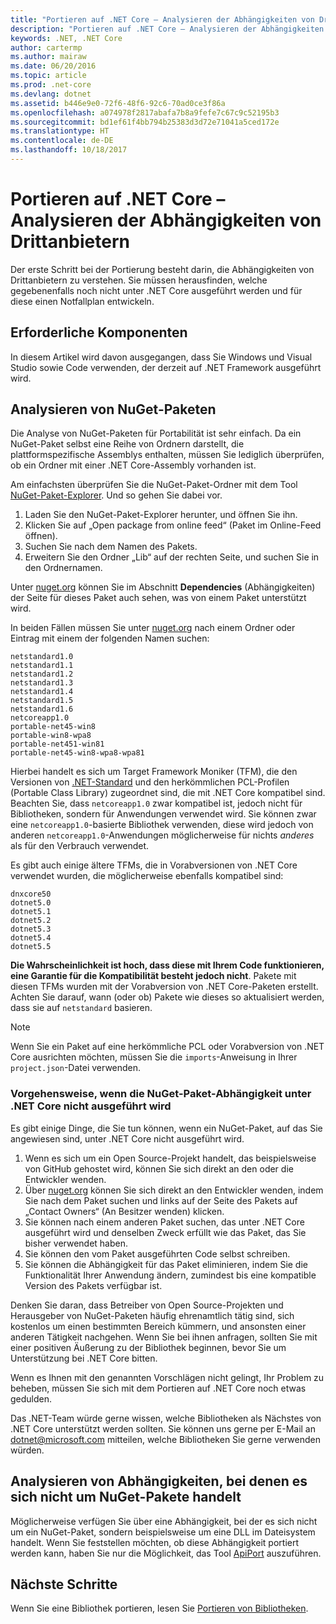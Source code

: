 ```yaml
---
title: "Portieren auf .NET Core – Analysieren der Abhängigkeiten von Drittanbietern"
description: "Portieren auf .NET Core – Analysieren der Abhängigkeiten von Drittanbietern"
keywords: .NET, .NET Core
author: cartermp
ms.author: mairaw
ms.date: 06/20/2016
ms.topic: article
ms.prod: .net-core
ms.devlang: dotnet
ms.assetid: b446e9e0-72f6-48f6-92c6-70ad0ce3f86a
ms.openlocfilehash: a074978f2817abafa7b8a9fefe7c67c9c52195b3
ms.sourcegitcommit: bd1ef61f4bb794b25383d3d72e71041a5ced172e
ms.translationtype: HT
ms.contentlocale: de-DE
ms.lasthandoff: 10/18/2017
---
```

# <a name="porting-to-net-core---analyzing-your-third-party-party-dependencies"></a>Portieren auf .NET Core – Analysieren der Abhängigkeiten von Drittanbietern

Der erste Schritt bei der Portierung besteht darin, die Abhängigkeiten von Drittanbietern zu verstehen.  Sie müssen herausfinden, welche gegebenenfalls noch nicht unter .NET Core ausgeführt werden und für diese einen Notfallplan entwickeln.

## <a name="prerequisites"></a>Erforderliche Komponenten

In diesem Artikel wird davon ausgegangen, dass Sie Windows und Visual Studio sowie Code verwenden, der derzeit auf .NET Framework ausgeführt wird.

## <a name="analyzing-nuget-packages"></a>Analysieren von NuGet-Paketen

Die Analyse von NuGet-Paketen für Portabilität ist sehr einfach.  Da ein NuGet-Paket selbst eine Reihe von Ordnern darstellt, die plattformspezifische Assemblys enthalten, müssen Sie lediglich überprüfen, ob ein Ordner mit einer .NET Core-Assembly vorhanden ist.

Am einfachsten überprüfen Sie die NuGet-Paket-Ordner mit dem Tool [NuGet-Paket-Explorer](https://github.com/NuGetPackageExplorer/NuGetPackageExplorer).  Und so gehen Sie dabei vor.

1. Laden Sie den NuGet-Paket-Explorer herunter, und öffnen Sie ihn.
2. Klicken Sie auf „Open package from online feed“ (Paket im Online-Feed öffnen).
3. Suchen Sie nach dem Namen des Pakets.
4. Erweitern Sie den Ordner „Lib“ auf der rechten Seite, und suchen Sie in den Ordnernamen.

Unter [nuget.org](https://www.nuget.org/) können Sie im Abschnitt **Dependencies** (Abhängigkeiten) der Seite für dieses Paket auch sehen, was von einem Paket unterstützt wird.

In beiden Fällen müssen Sie unter [nuget.org](https://www.nuget.org/) nach einem Ordner oder Eintrag mit einem der folgenden Namen suchen:

```
netstandard1.0
netstandard1.1
netstandard1.2
netstandard1.3
netstandard1.4
netstandard1.5
netstandard1.6
netcoreapp1.0
portable-net45-win8
portable-win8-wpa8
portable-net451-win81
portable-net45-win8-wpa8-wpa81
```

Hierbei handelt es sich um Target Framework Moniker (TFM), die den Versionen von [.NET-Standard](../../standard/net-standard.md) und den herkömmlichen PCL-Profilen (Portable Class Library) zugeordnet sind, die mit .NET Core kompatibel sind.  Beachten Sie, dass `netcoreapp1.0` zwar kompatibel ist, jedoch nicht für Bibliotheken, sondern für Anwendungen verwendet wird.  Sie können zwar eine `netcoreapp1.0`-basierte Bibliothek verwenden, diese wird jedoch von anderen `netcoreapp1.0`-Anwendungen möglicherweise für nichts *anderes* als für den Verbrauch verwendet.

Es gibt auch einige ältere TFMs, die in Vorabversionen von .NET Core verwendet wurden, die möglicherweise ebenfalls kompatibel sind:

```
dnxcore50
dotnet5.0
dotnet5.1
dotnet5.2
dotnet5.3
dotnet5.4
dotnet5.5
```

**Die Wahrscheinlichkeit ist hoch, dass diese mit Ihrem Code funktionieren, eine Garantie für die Kompatibilität besteht jedoch nicht**.  Pakete mit diesen TFMs wurden mit der Vorabversion von .NET Core-Paketen erstellt.  Achten Sie darauf, wann (oder ob) Pakete wie dieses so aktualisiert werden, dass sie auf `netstandard` basieren.

> [!NOTE]
> Wenn Sie ein Paket auf eine herkömmliche PCL oder Vorabversion von .NET Core ausrichten möchten, müssen Sie die `imports`-Anweisung in Ihrer `project.json`-Datei verwenden.

### <a name="what-to-do-when-your-nuget-package-dependency-doesnt-run-on-net-core"></a>Vorgehensweise, wenn die NuGet-Paket-Abhängigkeit unter .NET Core nicht ausgeführt wird

Es gibt einige Dinge, die Sie tun können, wenn ein NuGet-Paket, auf das Sie angewiesen sind, unter .NET Core nicht ausgeführt wird.

1. Wenn es sich um ein Open Source-Projekt handelt, das beispielsweise von GitHub gehostet wird, können Sie sich direkt an den oder die Entwickler wenden.
2. Über [nuget.org](https://www.nuget.org/) können Sie sich direkt an den Entwickler wenden, indem Sie nach dem Paket suchen und links auf der Seite des Pakets auf „Contact Owners“ (An Besitzer wenden) klicken.
3. Sie können nach einem anderen Paket suchen, das unter .NET Core ausgeführt wird und denselben Zweck erfüllt wie das Paket, das Sie bisher verwendet haben.
4. Sie können den vom Paket ausgeführten Code selbst schreiben.
5. Sie können die Abhängigkeit für das Paket eliminieren, indem Sie die Funktionalität Ihrer Anwendung ändern, zumindest bis eine kompatible Version des Pakets verfügbar ist.

Denken Sie daran, dass Betreiber von Open Source-Projekten und Herausgeber von NuGet-Paketen häufig ehrenamtlich tätig sind, sich kostenlos um einen bestimmten Bereich kümmern, und ansonsten einer anderen Tätigkeit nachgehen. Wenn Sie bei ihnen anfragen, sollten Sie mit einer positiven Äußerung zu der Bibliothek beginnen, bevor Sie um Unterstützung bei .NET Core bitten.

Wenn es Ihnen mit den genannten Vorschlägen nicht gelingt, Ihr Problem zu beheben, müssen Sie sich mit dem Portieren auf .NET Core noch etwas gedulden.

Das .NET-Team würde gerne wissen, welche Bibliotheken als Nächstes von .NET Core unterstützt werden sollten. Sie können uns gerne per E-Mail an dotnet@microsoft.com mitteilen, welche Bibliotheken Sie gerne verwenden würden.

## <a name="analyzing-dependencies-which-arent-nuget-packages"></a>Analysieren von Abhängigkeiten, bei denen es sich nicht um NuGet-Pakete handelt

Möglicherweise verfügen Sie über eine Abhängigkeit, bei der es sich nicht um ein NuGet-Paket, sondern beispielsweise um eine DLL im Dateisystem handelt.  Wenn Sie feststellen möchten, ob diese Abhängigkeit portiert werden kann, haben Sie nur die Möglichkeit, das Tool [ApiPort](https://github.com/Microsoft/dotnet-apiport/blob/master/docs/HowTo/) auszuführen.

## <a name="next-steps"></a>Nächste Schritte

Wenn Sie eine Bibliothek portieren, lesen Sie [Portieren von Bibliotheken](libraries.md).
